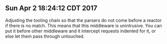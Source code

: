 ## Sun Apr  2 18:24:12 CDT 2017

Adjusting the tooling chain so that the parsers do not come before a reactor if
there is no match. This means that this middleware is unintrusive. You can put
it before other middleware and it intercept requests indented for it, or else
let them pass through untouched.
